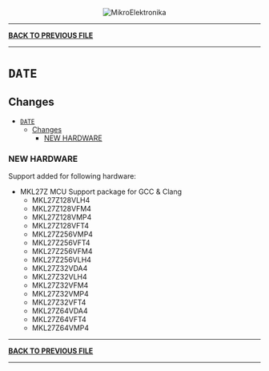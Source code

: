 <p align="center">
  <img src="http://www.mikroe.com/img/designs/beta/logo_small.png?raw=true" alt="MikroElektronika"/>
</p>

---

**[BACK TO PREVIOUS FILE](../changelog.md)**

---

# `DATE`

## Changes

- [`DATE`](#date)
  - [Changes](#changes)
    - [NEW HARDWARE](#new-hardware)

### NEW HARDWARE

Support added for following hardware:

+ MKL27Z MCU Support package for GCC & Clang
  + MKL27Z128VLH4
  + MKL27Z128VFM4
  + MKL27Z128VMP4
  + MKL27Z128VFT4
  + MKL27Z256VMP4
  + MKL27Z256VFT4
  + MKL27Z256VFM4
  + MKL27Z256VLH4
  + MKL27Z32VDA4
  + MKL27Z32VLH4
  + MKL27Z32VFM4
  + MKL27Z32VMP4
  + MKL27Z32VFT4
  + MKL27Z64VDA4
  + MKL27Z64VFT4
  + MKL27Z64VMP4

---

**[BACK TO PREVIOUS FILE](../changelog.md)**

---
